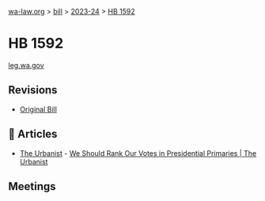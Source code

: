 [wa-law.org](/) > [bill](/bill/) > [2023-24](/bill/2023-24/) > [HB 1592](/bill/2023-24/hb/1592/)

# HB 1592
[leg.wa.gov](https://app.leg.wa.gov/billsummary?BillNumber=1592&Year=2023&Initiative=false)

## Revisions
* [Original Bill](1/)

## 📰 Articles
* [The Urbanist](/org/the_urbanist/) - [We Should Rank Our Votes in Presidential Primaries | The Urbanist](https://www.theurbanist.org/2023/02/15/we-should-rank-our-votes-in-presidential-primaries/#:~:text=HB%201592)

## Meetings